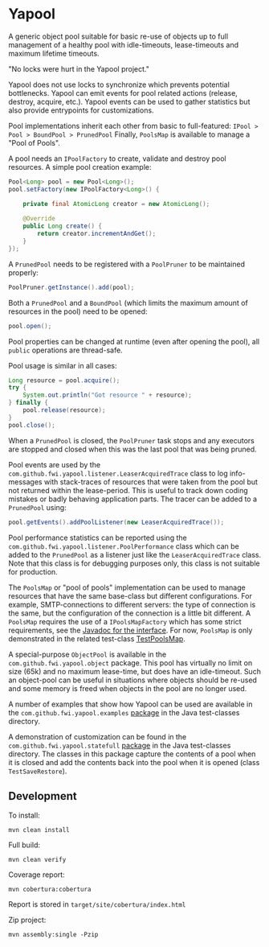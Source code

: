 # Yapool

A generic object pool suitable for basic re-use of objects 
up to full management of a healthy pool with idle-timeouts, lease-timeouts and maximum lifetime timeouts.

"No locks were hurt in the Yapool project."

Yapool does not use locks to synchronize which prevents potential bottlenecks.
Yapool can emit events for pool related actions (release, destroy, acquire, etc.).
Yapool events can be used to gather statistics but also provide entrypoints for customizations.

Pool implementations inherit each other from basic to full-featured: `IPool > Pool > BoundPool > PrunedPool`
Finally, `PoolsMap` is available to manage a "Pool of Pools".

A pool needs an `IPoolFactory` to create, validate and destroy pool resources.
A simple pool creation example:

```java
Pool<Long> pool = new Pool<Long>();
pool.setFactory(new IPoolFactory<Long>() {

	private final AtomicLong creator = new AtomicLong();
	
	@Override
	public Long create() {
		return creator.incrementAndGet();
	}
});
```

A `PrunedPool` needs to be registered with a `PoolPruner` to be maintained properly:

```java
PoolPruner.getInstance().add(pool);
```
		
Both a `PrunedPool` and a `BoundPool` (which limits the maximum amount of resources in the pool)
need to be opened:

```java
pool.open();  
```

Pool properties can be changed at runtime (even after opening the pool), all `public` operations are thread-safe.

Pool usage is similar in all cases:

```java
Long resource = pool.acquire();
try {
	System.out.println("Got resource " + resource);
} finally {
	pool.release(resource);
}
pool.close();
```

When a `PrunedPool`  is closed, the `PoolPruner` task stops 
and any executors are stopped and closed when this was the last pool that was being pruned.

Pool events are used by the `com.github.fwi.yapool.listener.LeaserAcquiredTrace` class to log info-messages
with stack-traces of resources that were taken from the pool but not returned within the lease-period.
This is useful to track down coding mistakes or badly behaving application parts.
The tracer can be added to a `PrunedPool` using:

```java
pool.getEvents().addPoolListener(new LeaserAcquiredTrace());
```

Pool performance statistics can be reported using the `com.github.fwi.yapool.listener.PoolPerformance` class
which can be added to the `PrunedPool` as a listener just like the `LeaserAcquiredTrace` class.
Note that this class is for debugging purposes only, this class is not suitable for production.

The `PoolsMap` or "pool of pools" implementation can be used to manage resources 
that have the same base-class but different configurations. For example, SMTP-connections to different servers:
the type of connection is the same, but the configuration of the connection is a little bit different.
A `PoolsMap` requires the use of a `IPoolsMapFactory` which has some strict requirements,
see the [Javadoc for the interface](./src/main/java/com/github/fwi/yapool/IPoolsMapFactory.java).
For now, `PoolsMap` is only demonstrated in the related test-class [TestPoolsMap](./src/test/java/com/github/fwi/yapool/TestPoolsMap.java). 

A special-purpose `ObjectPool` is available in the `com.github.fwi.yapool.object` package.
This pool has virtually no limit on size (65k) and no maximum lease-time, but does have an idle-timeout.
Such an object-pool can be useful in situations where objects should be re-used
and some memory is freed when objects in the pool are no longer used. 

A number of examples that show how Yapool can be used are available in the `com.github.fwi.yapool.examples` 
[package](./src/test/java/com/github/fwi/yapool/examples) in the Java test-classes directory.

A demonstration of customization can be found in the `com.github.fwi.yapool.statefull` 
[package](./src/test/java/com/github/fwi/yapool/statefull) in the Java test-classes directory.
The classes in this package capture the contents of a pool when it is closed 
and add the contents back into the pool when it is opened (class `TestSaveRestore`).  

## Development

To install:

	mvn clean install
	
Full build:

	mvn clean verify

Coverage report:

	mvn cobertura:cobertura

Report is stored in `target/site/cobertura/index.html`

Zip project:

	mvn assembly:single -Pzip


